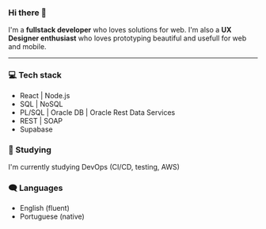 ### Hi there 👋

I'm a **fullstack developer** who loves solutions for web. I'm also a **UX Designer enthusiast** who loves prototyping beautiful and usefull for web and mobile.

---

### 💻 Tech stack
- React | Node.js  
- SQL | NoSQL
- PL/SQL | Oracle DB | Oracle Rest Data Services
- REST | SOAP
- Supabase

### 🌱 Studying
I'm currently studying DevOps (CI/CD, testing, AWS) 

### 🗨️ Languages
- English (fluent)
- Portuguese (native)
<!--

##
**jaumzitz/jaumzitz** is a ✨ _special_ ✨ repository because its `README.md` (this file) appears on your GitHub profile.

Here are some ideas to get you started:

- 🔭 I’m currently working on ...
- 🌱 I’m currently learning ...
- 👯 I’m looking to collaborate on ...
- 🤔 I’m looking for help with ...
- 💬 Ask me about ...
- 📫 How to reach me: ...
- 😄 Pronouns: ...
- ⚡ Fun fact: ...
-->
